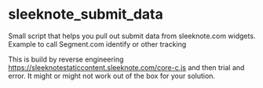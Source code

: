# sleeknote_submit_data
Small script that helps you pull out submit data from sleeknote.com widgets. Example to call Segment.com identify or other tracking

This is build by reverse engineering https://sleeknotestaticcontent.sleeknote.com/core-c.js and then trial and error. It might or might not work out of the box for your solution. 

